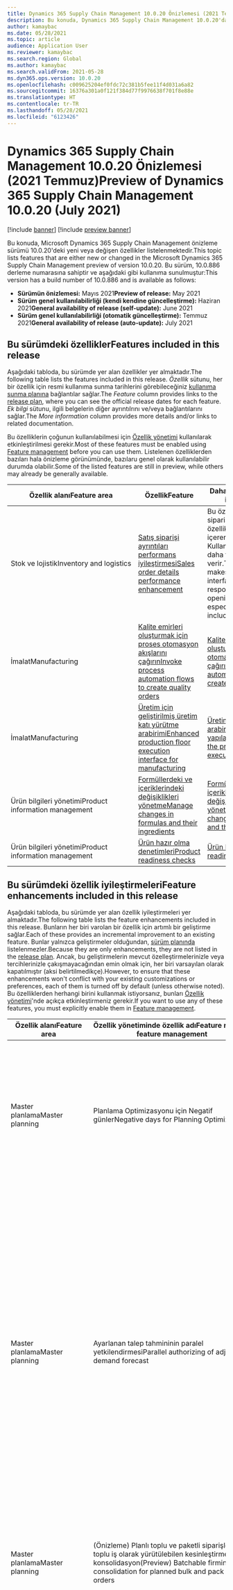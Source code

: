 ```yaml
---
title: Dynamics 365 Supply Chain Management 10.0.20 Önizlemesi (2021 Temmuz)
description: Bu konuda, Dynamics 365 Supply Chain Management 10.0.20'daki yeni veya değişen özellikler açıklanmaktadır.
author: kamaybac
ms.date: 05/28/2021
ms.topic: article
audience: Application User
ms.reviewer: kamaybac
ms.search.region: Global
ms.author: kamaybac
ms.search.validFrom: 2021-05-28
ms.dyn365.ops.version: 10.0.20
ms.openlocfilehash: c009625204ef0fdc72c381b5fee11f4d031a6a82
ms.sourcegitcommit: 16376a301a0f121f384d77f9976638f701f8e88e
ms.translationtype: HT
ms.contentlocale: tr-TR
ms.lasthandoff: 05/28/2021
ms.locfileid: "6123426"
---
```

# <a name="preview-of-dynamics-365-supply-chain-management-10020-july-2021"></a><span data-ttu-id="e2f51-103">Dynamics 365 Supply Chain Management 10.0.20 Önizlemesi (2021 Temmuz)</span><span class="sxs-lookup"><span data-stu-id="e2f51-103">Preview of Dynamics 365 Supply Chain Management 10.0.20 (July 2021)</span></span>

[!include [banner](../includes/banner.md)]
[!include [preview banner](../includes/preview-banner.md)]

<span data-ttu-id="e2f51-104">Bu konuda, Microsoft Dynamics 365 Supply Chain Management önizleme sürümü 10.0.20'deki yeni veya değişen özellikler listelenmektedir.</span><span class="sxs-lookup"><span data-stu-id="e2f51-104">This topic lists features that are either new or changed in the Microsoft Dynamics 365 Supply Chain Management preview of version 10.0.20.</span></span> <span data-ttu-id="e2f51-105">Bu sürüm, 10.0.886 derleme numarasına sahiptir ve aşağıdaki gibi kullanıma sunulmuştur:</span><span class="sxs-lookup"><span data-stu-id="e2f51-105">This version has a build number of 10.0.886 and is available as follows:</span></span>

- <span data-ttu-id="e2f51-106">**Sürümün önizlemesi:** Mayıs 2021</span><span class="sxs-lookup"><span data-stu-id="e2f51-106">**Preview of release:** May 2021</span></span>
- <span data-ttu-id="e2f51-107">**Sürüm genel kullanılabilirliği (kendi kendine güncelleştirme):** Haziran 2021</span><span class="sxs-lookup"><span data-stu-id="e2f51-107">**General availability of release (self-update):** June 2021</span></span>
- <span data-ttu-id="e2f51-108">**Sürüm genel kullanılabilirliği (otomatik güncelleştirme):** Temmuz 2021</span><span class="sxs-lookup"><span data-stu-id="e2f51-108">**General availability of release (auto-update):** July 2021</span></span>

## <a name="features-included-in-this-release"></a><span data-ttu-id="e2f51-109">Bu sürümdeki özellikler</span><span class="sxs-lookup"><span data-stu-id="e2f51-109">Features included in this release</span></span>

<span data-ttu-id="e2f51-110">Aşağıdaki tabloda, bu sürümde yer alan özellikler yer almaktadır.</span><span class="sxs-lookup"><span data-stu-id="e2f51-110">The following table lists the features included in this release.</span></span> <span data-ttu-id="e2f51-111">*Özellik* sütunu, her bir özellik için resmi kullanıma sunma tarihlerini görebileceğiniz [kullanıma sunma planına](/dynamics365-release-plan/2021wave1/finance-operations/dynamics365-supply-chain-management/planned-features) bağlantılar sağlar.</span><span class="sxs-lookup"><span data-stu-id="e2f51-111">The *Feature* column provides links to the [release plan](/dynamics365-release-plan/2021wave1/finance-operations/dynamics365-supply-chain-management/planned-features), where you can see the official release dates for each feature.</span></span> <span data-ttu-id="e2f51-112">*Ek bilgi* sütunu, ilgili belgelerin diğer ayrıntılrını ve/veya bağlantılarını sağlar.</span><span class="sxs-lookup"><span data-stu-id="e2f51-112">The *More information* column provides more details and/or links to related documentation.</span></span>

<span data-ttu-id="e2f51-113">Bu özelliklerin çoğunun kullanılabilmesi için [Özellik yönetimi](../../fin-ops-core/fin-ops/get-started/feature-management/feature-management-overview.md) kullanılarak etkinleştirilmesi gerekir.</span><span class="sxs-lookup"><span data-stu-id="e2f51-113">Most of these features must be enabled using [Feature management](../../fin-ops-core/fin-ops/get-started/feature-management/feature-management-overview.md) before you can use them.</span></span> <span data-ttu-id="e2f51-114">Listelenen özelliklerden bazıları hala önizleme görünümünde, bazılaru genel olarak kullanılabilir durumda olabilir.</span><span class="sxs-lookup"><span data-stu-id="e2f51-114">Some of the listed features are still in preview, while others may already be generally available.</span></span>

| <span data-ttu-id="e2f51-115">Özellik alanı</span><span class="sxs-lookup"><span data-stu-id="e2f51-115">Feature area</span></span> | <span data-ttu-id="e2f51-116">Özellik</span><span class="sxs-lookup"><span data-stu-id="e2f51-116">Feature</span></span> | <span data-ttu-id="e2f51-117">Daha fazla bilgi</span><span class="sxs-lookup"><span data-stu-id="e2f51-117">More information</span></span> |
|---|---|---|
| <span data-ttu-id="e2f51-118">Stok&nbsp;ve&nbsp;lojistik</span><span class="sxs-lookup"><span data-stu-id="e2f51-118">Inventory&nbsp;and&nbsp;logistics</span></span> | [<span data-ttu-id="e2f51-119">Satış siparişi ayrıntıları performans iyileştirmesi</span><span class="sxs-lookup"><span data-stu-id="e2f51-119">Sales order details performance enhancement</span></span>](/dynamics365-release-plan/2021wave1/finance-operations/dynamics365-supply-chain-management/sales-order-details-performance-enhancement) | <span data-ttu-id="e2f51-120">Bu özellik satış siparişlerini açarken özellikle birçok satır içeren siparişler için Kullanıcı arabirimini daha fazla tepki verir.</span><span class="sxs-lookup"><span data-stu-id="e2f51-120">This feature makes the user interface more responsive when opening sales orders, especially orders that include many lines.</span></span> |
| <span data-ttu-id="e2f51-121">İmalat</span><span class="sxs-lookup"><span data-stu-id="e2f51-121">Manufacturing</span></span> | [<span data-ttu-id="e2f51-122">Kalite emirleri oluşturmak için proses otomasyon akışlarını çağırın</span><span class="sxs-lookup"><span data-stu-id="e2f51-122">Invoke process automation flows to create quality orders</span></span>](/dynamics365-release-plan/2021wave1/finance-operations/dynamics365-supply-chain-management/invoke-process-automation-flows-create-quality-orders) | [<span data-ttu-id="e2f51-123">Kalite emirleri oluşturmak için proses otomasyon akışlarını çağırın</span><span class="sxs-lookup"><span data-stu-id="e2f51-123">Invoke process automation flows to create quality orders</span></span>](../production-control/process-automation-quality-orders.md ) |
| <span data-ttu-id="e2f51-124">İmalat</span><span class="sxs-lookup"><span data-stu-id="e2f51-124">Manufacturing</span></span> | [<span data-ttu-id="e2f51-125">Üretim için geliştirilmiş üretim katı yürütme arabirimi</span><span class="sxs-lookup"><span data-stu-id="e2f51-125">Enhanced production floor execution interface for manufacturing</span></span>](/dynamics365-release-plan/2021wave1/finance-operations/dynamics365-supply-chain-management/enhanced-production-floor-execution-interface-manufacturing) | [<span data-ttu-id="e2f51-126">Üretim katı yürütme arabirimini yapılandırma</span><span class="sxs-lookup"><span data-stu-id="e2f51-126">Configure the production floor execution interface</span></span>](../production-control/production-floor-execution-configure.md) |
| <span data-ttu-id="e2f51-127">Ürün bilgileri yönetimi</span><span class="sxs-lookup"><span data-stu-id="e2f51-127">Product information management</span></span> | [<span data-ttu-id="e2f51-128">Formüllerdeki ve içeriklerindeki değişiklikleri yönetme</span><span class="sxs-lookup"><span data-stu-id="e2f51-128">Manage changes in formulas and their ingredients</span></span>](/dynamics365-release-plan/2021wave1/finance-operations/dynamics365-supply-chain-management/engineering-change-management-support-process-manufacturing) | [<span data-ttu-id="e2f51-129">Formüllerdeki ve içeriklerindeki değişiklikleri yönetme</span><span class="sxs-lookup"><span data-stu-id="e2f51-129">Manage changes in formulas and their ingredients</span></span>](../engineering-change-management/manage-formula-changes.md) |
| <span data-ttu-id="e2f51-130">Ürün bilgileri yönetimi</span><span class="sxs-lookup"><span data-stu-id="e2f51-130">Product information management</span></span> | [<span data-ttu-id="e2f51-131">Ürün hazır olma denetimleri</span><span class="sxs-lookup"><span data-stu-id="e2f51-131">Product readiness checks</span></span>](/dynamics365-release-plan/2021wave1/finance-operations/dynamics365-supply-chain-management/product-readiness-checks) | [<span data-ttu-id="e2f51-132">Ürün hazırlığı</span><span class="sxs-lookup"><span data-stu-id="e2f51-132">Product readiness</span></span>](../engineering-change-management/product-readiness.md) |

## <a name="feature-enhancements-included-in-this-release"></a><span data-ttu-id="e2f51-133">Bu sürümdeki özellik iyileştirmeleri</span><span class="sxs-lookup"><span data-stu-id="e2f51-133">Feature enhancements included in this release</span></span>

<span data-ttu-id="e2f51-134">Aşağıdaki tabloda, bu sürümde yer alan özellik iyileştirmeleri yer almaktadır.</span><span class="sxs-lookup"><span data-stu-id="e2f51-134">The following table lists the feature enhancements included in this release.</span></span> <span data-ttu-id="e2f51-135">Bunların her biri varolan bir özellik için artımlı bir geliştirme sağlar.</span><span class="sxs-lookup"><span data-stu-id="e2f51-135">Each of these provides an incremental improvement to an existing feature.</span></span> <span data-ttu-id="e2f51-136">Bunlar yalnızca geliştirmeler olduğundan, [sürüm planında](/dynamics365-release-plan/2021wave1/finance-operations/dynamics365-supply-chain-management/planned-features) listelenmezler.</span><span class="sxs-lookup"><span data-stu-id="e2f51-136">Because they are only enhancements, they are not listed in the [release plan](/dynamics365-release-plan/2021wave1/finance-operations/dynamics365-supply-chain-management/planned-features).</span></span> <span data-ttu-id="e2f51-137">Ancak, bu geliştirmelerin mevcut özelleştirmelerinizle veya tercihlerinizle çakışmayacağından emin olmak için, her biri varsayılan olarak kapatılmıştır (aksi belirtilmedikçe).</span><span class="sxs-lookup"><span data-stu-id="e2f51-137">However, to ensure that these enhancements won't conflict with your existing customizations or preferences, each of them is turned off by default (unless otherwise noted).</span></span> <span data-ttu-id="e2f51-138">Bu özelliklerden herhangi birini kullanmak istiyorsanız, bunları [Özellik yönetimi](../../fin-ops-core/fin-ops/get-started/feature-management/feature-management-overview.md)'nde açıkça etkinleştirmeniz gerekir.</span><span class="sxs-lookup"><span data-stu-id="e2f51-138">If you want to use any of these features, you must explicitly enable them in [Feature management](../../fin-ops-core/fin-ops/get-started/feature-management/feature-management-overview.md).</span></span>

| <span data-ttu-id="e2f51-139">Özellik alanı</span><span class="sxs-lookup"><span data-stu-id="e2f51-139">Feature area</span></span> | <span data-ttu-id="e2f51-140">Özellik&nbsp;yönetiminde&nbsp;özellik&nbsp;adı</span><span class="sxs-lookup"><span data-stu-id="e2f51-140">Feature&nbsp;name&nbsp;in feature&nbsp;management</span></span> | <span data-ttu-id="e2f51-141">Daha fazla bilgi</span><span class="sxs-lookup"><span data-stu-id="e2f51-141">More information</span></span> |
|---|---|---|
| <span data-ttu-id="e2f51-142">Master planlama</span><span class="sxs-lookup"><span data-stu-id="e2f51-142">Master planning</span></span> | <span data-ttu-id="e2f51-143">Planlama Optimizasyonu için Negatif günler</span><span class="sxs-lookup"><span data-stu-id="e2f51-143">Negative days for Planning Optimization</span></span> | <span data-ttu-id="e2f51-144">Bu önizleme özelliği , tedarik gruplarında tanımlanan **negatif günle** r parametresine dayalı olarak gecikme toleransını dikkate almak Için planlama en iyileştirmesi sağlar.</span><span class="sxs-lookup"><span data-stu-id="e2f51-144">This preview feature enables Planning Optimization to consider delay tolerance based on the **Negative days** parameter defined in coverage groups.</span></span> |
| <span data-ttu-id="e2f51-145">Master planlama</span><span class="sxs-lookup"><span data-stu-id="e2f51-145">Master planning</span></span> | <span data-ttu-id="e2f51-146">Ayarlanan talep tahmininin paralel yetkilendirmesi</span><span class="sxs-lookup"><span data-stu-id="e2f51-146">Parallel authorizing of adjusted demand forecast</span></span> | <span data-ttu-id="e2f51-147">Bu özellik, ayarlanmış talep tahmin sayfasından **ayarlanmış talep tahmininin** paralel olarak yetkilendirilmeye olanak tanır.</span><span class="sxs-lookup"><span data-stu-id="e2f51-147">This feature allows parallel authorizing of adjusted demand forecast from the **Adjusted demand forecast** page.</span></span> <span data-ttu-id="e2f51-148">Yüksek sayıda tahminlerde yetki bulunduğunda, bu özelliğin amacı performansı artırmakla aynıdır.</span><span class="sxs-lookup"><span data-stu-id="e2f51-148">The intent of this feature is to increase performance when a high number of forecasts are being authorized.</span></span> <span data-ttu-id="e2f51-149">Yetkilendirilme sırasında, Kullanıcı, Yetkilendirme iletişim kutusundaki **iş parçacığı sayısını** belirtebilir.</span><span class="sxs-lookup"><span data-stu-id="e2f51-149">When authorizing, the user can specify the **Number of threads** in the authorizing dialog.</span></span> |
| <span data-ttu-id="e2f51-150">Master planlama</span><span class="sxs-lookup"><span data-stu-id="e2f51-150">Master planning</span></span> | <span data-ttu-id="e2f51-151">(Önizleme) Planlı toplu ve paketli siparişler için toplu iş olarak yürütülebilen kesinleştirme ve konsolidasyon</span><span class="sxs-lookup"><span data-stu-id="e2f51-151">(Preview) Batchable firming and consolidation for planned bulk and pack batch orders</span></span> | <span data-ttu-id="e2f51-152">Bu özellik sayesinde planlı toplu paketli siparişleri kesinleştirmek ve konsolide etmek için toplu işleri kullanabilirsiniz.</span><span class="sxs-lookup"><span data-stu-id="e2f51-152">This feature lets you use batch jobs to firm and consolidate planned bulk and pack orders.</span></span> |
| <span data-ttu-id="e2f51-153">Üretim denetimi</span><span class="sxs-lookup"><span data-stu-id="e2f51-153">Production control</span></span> | <span data-ttu-id="e2f51-154">Genel rotaları kopyala</span><span class="sxs-lookup"><span data-stu-id="e2f51-154">Copy generic routes</span></span> | <span data-ttu-id="e2f51-155">Bu özellik, madde özel olmayan rotaları kullanıcıların kopyalamasına olanak tanımak için rotayı Kopyala işlevini geliştirir.</span><span class="sxs-lookup"><span data-stu-id="e2f51-155">This feature enhances the copy route function to allow users to copy routes that aren't item specific.</span></span> <span data-ttu-id="e2f51-156">Bir maddeye henüz atanmamış bir rotanın üzerine yazmak için rota işlevini Kopyala işlevi kullanıldıktan sonra, sistemin tüm ilgili bilgileri (tesis, rota grubu, kaynak gereksinimleri ve çeşitli saatler gibi) güncelleştirmesi için olanak tanır.</span><span class="sxs-lookup"><span data-stu-id="e2f51-156">It enables the system to update all relevant information (such as site, route group, resource requirements, and various times) after the copy route function has been used to overwrite a route that is not yet assigned to an item.</span></span> |
| <span data-ttu-id="e2f51-157">Üretim denetimi</span><span class="sxs-lookup"><span data-stu-id="e2f51-157">Production control</span></span> | <span data-ttu-id="e2f51-158">Bir rota işlemi değiştirildiğinde ilgili kaynak gereksinimlerini güncelleştir</span><span class="sxs-lookup"><span data-stu-id="e2f51-158">Update related resource requirements when a route operation is changed</span></span> | <span data-ttu-id="e2f51-159">Bu özellik, bir kullanıcı mevcut bir rota adımının işlemini değiştirdikten sonra sistemin ilgili kaynak gereksinimlerini güncelleştirmesini sağlar.</span><span class="sxs-lookup"><span data-stu-id="e2f51-159">This feature enables the system to update the related resource requirements after a user changes the operation of an existing route step.</span></span> |
| <span data-ttu-id="e2f51-160">Ürün bilgileri yönetimi</span><span class="sxs-lookup"><span data-stu-id="e2f51-160">Product information management</span></span> | <span data-ttu-id="e2f51-161">Ürün reçetesi raporu zaman aşımını önleme için ön işlem</span><span class="sxs-lookup"><span data-stu-id="e2f51-161">Bill of materials report pre-processing to prevent timeout</span></span> | <span data-ttu-id="e2f51-162">Bu özellik, ürün reçetesi raporunun önceden işlenmesine neden olur.</span><span class="sxs-lookup"><span data-stu-id="e2f51-162">This feature causes the bill of materials report to be pre-processed.</span></span> <span data-ttu-id="e2f51-163">Bu, rapor için büyük bir veri yükü olduğunda zaman aşımı sorunlarını ortadan kaldıracak.</span><span class="sxs-lookup"><span data-stu-id="e2f51-163">This will avoid timeout issues when having a large data load for the report.</span></span> |
| <span data-ttu-id="e2f51-164">Tedarik ve kaynak atama</span><span class="sxs-lookup"><span data-stu-id="e2f51-164">Procurement and sourcing</span></span> | <span data-ttu-id="e2f51-165">Tedarikle ilgili iş akışlarını sıfırlamayı etkinleştir</span><span class="sxs-lookup"><span data-stu-id="e2f51-165">Enable resetting procurement related workflows</span></span> | <span data-ttu-id="e2f51-166">Bu önizleme özelliği, aşağıdaki iş akışlarını taslak durumuna sıfırlamanıza olanak sağlar: Satınalma Siparişi, satıcı değişikliği ve Satınalma Talepleri.</span><span class="sxs-lookup"><span data-stu-id="e2f51-166">This preview feature allows you to reset the following workflows to draft status: Purchase Order, Vendor Change, and Purchase Requisitions.</span></span> |
| <span data-ttu-id="e2f51-167">Taşıma yönetimi</span><span class="sxs-lookup"><span data-stu-id="e2f51-167">Transportation management</span></span> | <span data-ttu-id="e2f51-168">Navlun faturası atarken satıcı fatura günlüğü oluşturmayı etkinleştir</span><span class="sxs-lookup"><span data-stu-id="e2f51-168">Enable creation of a vendor invoice journal when discarding a freight bill</span></span> | <span data-ttu-id="e2f51-169">Bu özellik etkinleştirildiğinde, yalnızca ödeme-satıcı seçeneğini kullanırken mutabakat nedenleriyle ilgili bir satıcı faturası günlüğü oluşturulur.</span><span class="sxs-lookup"><span data-stu-id="e2f51-169">When this feature is enabled, a corresponding vendor invoice journal will only be created for reconciliation reasons when you are using the pay-vendor option.</span></span> <span data-ttu-id="e2f51-170">Aksi takdirde, her zaman fatura günlüğü oluşturulur.</span><span class="sxs-lookup"><span data-stu-id="e2f51-170">Otherwise, the invoice journal will always be created.</span></span> |
| <span data-ttu-id="e2f51-171">Ambar yönetimi</span><span class="sxs-lookup"><span data-stu-id="e2f51-171">Warehouse management</span></span> | <span data-ttu-id="e2f51-172">Stok yenileme işleri için seçilen şablonları doğrula</span><span class="sxs-lookup"><span data-stu-id="e2f51-172">Validate templates selected for replenishment jobs</span></span> | <span data-ttu-id="e2f51-173">Bu özellik, kullanıcıların bir stok yenileme işi ayarlarken geçerli stok yenileme şablonları seçmesini sağlar.</span><span class="sxs-lookup"><span data-stu-id="e2f51-173">This feature helps ensure that users select valid replenishment templates when setting up a replenishment job.</span></span> <span data-ttu-id="e2f51-174">Kullanıcıların bir şablon olmadan bir stok yenileme işi oluşturmasını ve *dalga talep* türünde şablon seçmesini engeller. Bu işlem, stok yenileme çalışması oluşturmayacak ve işlenmesi uzun sürebilir.</span><span class="sxs-lookup"><span data-stu-id="e2f51-174">It prevents users from creating a replenishment job without a template and from selecting templates of type *Wave demand*, which won't create any replenishment work and may take a long time to process.</span></span> |

## <a name="new-and-updated-documentation-resources"></a><span data-ttu-id="e2f51-175">Yeni ve güncelleştirilmiş belge kaynakları</span><span class="sxs-lookup"><span data-stu-id="e2f51-175">New and updated documentation resources</span></span>

<span data-ttu-id="e2f51-176">Aşağıdaki yardım konularını yakın bir zamanda ekledik veya önemli ölçüde güncelleştirdik.</span><span class="sxs-lookup"><span data-stu-id="e2f51-176">We have recently added or significantly updated the following help topics.</span></span> <span data-ttu-id="e2f51-177">Önceki bölümde listelendiği gibi, bunların bu sürüm için eklenen yeni özelliklerle ilgili olması gerekmez ancak var olan özelliklerden daha fazla bilgi almanıza yardımcı olabilirler.</span><span class="sxs-lookup"><span data-stu-id="e2f51-177">They aren't necessarily related to the new features added for this release, as listed in the previous section, but they may help you to get more out of existing features.</span></span>

| <span data-ttu-id="e2f51-178">Özellik alanı</span><span class="sxs-lookup"><span data-stu-id="e2f51-178">Feature area</span></span> | <span data-ttu-id="e2f51-179">Yeni veya güncelleştirilmiş konular</span><span class="sxs-lookup"><span data-stu-id="e2f51-179">New or updated topics</span></span> |
|---|---|
| <span data-ttu-id="e2f51-180">Mühendislik değişim yönetimi</span><span class="sxs-lookup"><span data-stu-id="e2f51-180">Engineering change management</span></span> | [<span data-ttu-id="e2f51-181">Ürün yaşam döngüsü durumu ve hareketler</span><span class="sxs-lookup"><span data-stu-id="e2f51-181">Product lifecycle states and transactions</span></span>](../engineering-change-management/product-lifecycle-state-transactions.md) |
| <span data-ttu-id="e2f51-182">Stok Yönetimi</span><span class="sxs-lookup"><span data-stu-id="e2f51-182">Inventory management</span></span> | [<span data-ttu-id="e2f51-183">Stok Görünürlüğü Eklentisi</span><span class="sxs-lookup"><span data-stu-id="e2f51-183">Inventory Visibility Add-in</span></span>](../inventory/inventory-visibility.md)<br><br><span data-ttu-id="e2f51-184">[Kalite ve uyumsuzluk yönetimine genel bakış](../inventory/quality-management-processes.md) (artı tüm ilgili kalite-yönetim konuları)</span><span class="sxs-lookup"><span data-stu-id="e2f51-184">[Quality and nonconformance management overview](../inventory/quality-management-processes.md) (plus all related quality-management topics)</span></span> |
| <span data-ttu-id="e2f51-185">Tedarik ve kaynak atama</span><span class="sxs-lookup"><span data-stu-id="e2f51-185">Procurement and sourcing</span></span> | [<span data-ttu-id="e2f51-186">Satıcı sertifikasyonunu koruma</span><span class="sxs-lookup"><span data-stu-id="e2f51-186">Maintain vendor certification</span></span>](../../finance/public-sector/manage-vendor-certification.md) |
| <span data-ttu-id="e2f51-187">Üretim denetimi</span><span class="sxs-lookup"><span data-stu-id="e2f51-187">Production control</span></span> | [<span data-ttu-id="e2f51-188">Üretim katı yürütme arabirimini düzenleme</span><span class="sxs-lookup"><span data-stu-id="e2f51-188">Style the production floor execution interface</span></span>](../production-control/production-floor-execution-styles.md) |
| <span data-ttu-id="e2f51-189">Ambar yönetimi</span><span class="sxs-lookup"><span data-stu-id="e2f51-189">Warehouse management</span></span> | [<span data-ttu-id="e2f51-190">Warehouse Management mobil uygulaması için adım simgeleri ve başlıklar atama</span><span class="sxs-lookup"><span data-stu-id="e2f51-190">Assign step icons and titles for the Warehouse Management mobile app</span></span>](../warehousing/step-icons-titles.md)<br><br>[<span data-ttu-id="e2f51-191">Manuel stok hareketinin ertelenmiş işlemesi</span><span class="sxs-lookup"><span data-stu-id="e2f51-191">Deferred processing of manual inventory movement</span></span>](../warehousing/deferred-processing-manual-inventory-movement.md) |

## <a name="additional-resources"></a><span data-ttu-id="e2f51-192">Ek kaynaklar</span><span class="sxs-lookup"><span data-stu-id="e2f51-192">Additional resources</span></span>

### <a name="platform-updates-for-finance-and-operations-apps"></a><span data-ttu-id="e2f51-193">Finance and Operations uygulamaları için platform güncelleştirmeleri</span><span class="sxs-lookup"><span data-stu-id="e2f51-193">Platform updates for Finance and Operations apps</span></span>

<span data-ttu-id="e2f51-194">Microsoft Dynamics 365 Supply Chain Management 10.0.20 platform güncelleştirmeleri içerir.</span><span class="sxs-lookup"><span data-stu-id="e2f51-194">Microsoft Dynamics 365 Supply Chain Management 10.0.20 includes platform updates.</span></span> <span data-ttu-id="e2f51-195">Daha fazla bilgi için bkz. [Finance and Operations uygulamalarının 10.0.20 sürümü için platform güncelleştirmeleri (Temmuz 2021)](../../fin-ops-core/dev-itpro/get-started/whats-new-platform-updates-10-0-20.md).</span><span class="sxs-lookup"><span data-stu-id="e2f51-195">To learn more, see [Platform updates for version 10.0.20 of Finance and Operations apps (July 2021)](../../fin-ops-core/dev-itpro/get-started/whats-new-platform-updates-10-0-20.md).</span></span> <!-- KFM: Confirm link -->

### <a name="bug-fixes"></a><span data-ttu-id="e2f51-196">Hata düzeltmeleri</span><span class="sxs-lookup"><span data-stu-id="e2f51-196">Bug fixes</span></span>

<span data-ttu-id="e2f51-197">10.0.20'nın parçası olan güncelleştirmelerin her birine dahil edilen hata düzeltmeleri hakkında bilgi için, Lifecycle Services'ta (LCS) oturum açın ve [BB makalesini](https://fix.lcs.dynamics.com/Issue/Details?bugId=586707&dbType=3&qc=d0dad8eee2af234e8c288e2a7df14c579004518673d014be511f900cfed008f8) görüntüleyin.</span><span class="sxs-lookup"><span data-stu-id="e2f51-197">For information about the bug fixes included in each of the updates that are part of 10.0.20, sign in to Lifecycle Services (LCS) and view the [KB article](https://fix.lcs.dynamics.com/Issue/Details?bugId=586707&dbType=3&qc=d0dad8eee2af234e8c288e2a7df14c579004518673d014be511f900cfed008f8).</span></span> 

### <a name="dynamics-365-2021-release-wave-1-plan"></a><span data-ttu-id="e2f51-198">Dynamics 365: 2021 sürüm dalgası 1 planı</span><span class="sxs-lookup"><span data-stu-id="e2f51-198">Dynamics 365: 2021 release wave 1 plan</span></span>

<span data-ttu-id="e2f51-199">İş uygulamalarımız veya platformumuz için gelecek olan ve en son yayımlanan özellikleri merak ediyor musunuz?</span><span class="sxs-lookup"><span data-stu-id="e2f51-199">Wondering about upcoming and recently released capabilities in any of our business apps or platform?</span></span>

<span data-ttu-id="e2f51-200">[Dynamics 365: 2021 sürüm dalgası 1 planını](/dynamics365-release-plan/2021wave1/) inceleyin.</span><span class="sxs-lookup"><span data-stu-id="e2f51-200">Check out the [Dynamics 365: 2021 release wave 1 plan](/dynamics365-release-plan/2021wave1/).</span></span> <span data-ttu-id="e2f51-201">Baştan sona tüm ayrıntıları, planlama için kullanabileceğiniz tek bir belgede bir araya getirdik.</span><span class="sxs-lookup"><span data-stu-id="e2f51-201">We've captured all the details, end to end, top to bottom, in a single document that you can use for planning.</span></span>

### <a name="removed-and-deprecated-supply-chain-management-features"></a><span data-ttu-id="e2f51-202">Kaldırılan ve kullanım dışı bırakılan Supply Chain Management özellikleri</span><span class="sxs-lookup"><span data-stu-id="e2f51-202">Removed and deprecated Supply Chain Management features</span></span>

<span data-ttu-id="e2f51-203">[Dynamics 365 Supply Chain Management'taki kaldırılmış veya kullanım dışı bırakılmış özellikler](removed-deprecated-features-scm-updates.md) konusu Supply Chain Management için kaldırılan veya kullanım dışı bırakılan veya kaldırılması ya da kullanım dışı bırakılması planlanan özellikleri açıklar.</span><span class="sxs-lookup"><span data-stu-id="e2f51-203">The [Removed or deprecated features in Dynamics 365 Supply Chain Management](removed-deprecated-features-scm-updates.md) topic describes features that have been or are scheduled to be removed or deprecated for Supply Chain Management.</span></span>

- <span data-ttu-id="e2f51-204">*Kaldırılan* özellik artık üründe bulunmaz.</span><span class="sxs-lookup"><span data-stu-id="e2f51-204">A *removed* feature is no longer available in the product.</span></span>
- <span data-ttu-id="e2f51-205">*Kullanımına son verilen* özellik etkin geliştirmede değildir ve sonraki güncellemede kaldırılabilir.</span><span class="sxs-lookup"><span data-stu-id="e2f51-205">A *deprecated* feature is not in active development and may be removed in a future update.</span></span>

<span data-ttu-id="e2f51-206">Herhangi bir özellik üründen kaldırılmadan önce, kullanım dışı bırakma bildirimi kaldırma işleminden 12 ay önce [Dynamics 365 Supply Chain Management'taki kaldırılan veya kullanım dışı bırakılan özelliker](removed-deprecated-features-scm-updates.md) konusunda duyurulacaktır.</span><span class="sxs-lookup"><span data-stu-id="e2f51-206">Before any feature is removed from the product, the deprecation notice will be announced in the [Removed or deprecated features in Dynamics 365 Supply Chain Management](removed-deprecated-features-scm-updates.md) topic 12 months prior to the removal.</span></span>

<span data-ttu-id="e2f51-207">Yalnızca derleme zamanını etkileyen ancak korumalı alan ve üretim ortamlarıyla ikili uyumlu olan son dakika değişiklikleri için kullanım dışı bırakma süresi 12 aydan kısa olacaktır.</span><span class="sxs-lookup"><span data-stu-id="e2f51-207">For breaking changes that only affect compilation time, but are binary compatible with sandbox and production environments, the deprecation time will be less than 12 months.</span></span> <span data-ttu-id="e2f51-208">Genellikle, bunlar derleyiciye yapılması gereken işlevsel güncelleştirmelerdir.</span><span class="sxs-lookup"><span data-stu-id="e2f51-208">Typically, these are functional updates that need to be made to the compiler.</span></span>


[!INCLUDE[footer-include](../../includes/footer-banner.md)]
